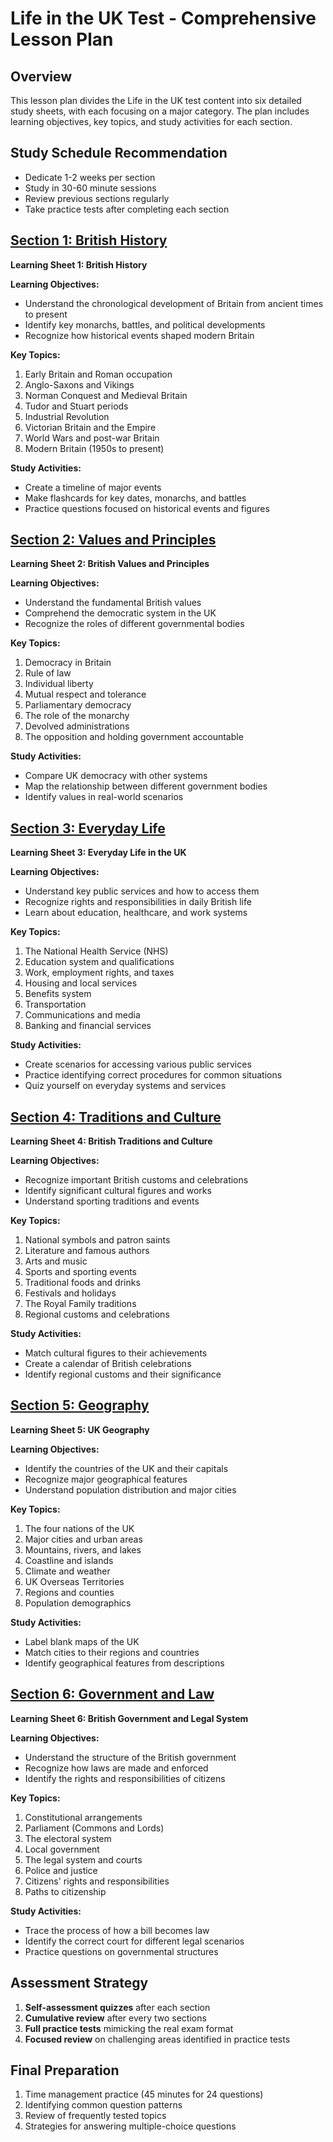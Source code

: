 # Life in the UK Test - Comprehensive Lesson Plan

## Overview
This lesson plan divides the Life in the UK test content into six detailed study sheets, with each focusing on a major category. The plan includes learning objectives, key topics, and study activities for each section.

## Study Schedule Recommendation
- Dedicate 1-2 weeks per section
- Study in 30-60 minute sessions
- Review previous sections regularly
- Take practice tests after completing each section

## [Section 1: British History](Chatper1_printable.html)
**Learning Sheet 1: British History**

**Learning Objectives:**
- Understand the chronological development of Britain from ancient times to present
- Identify key monarchs, battles, and political developments
- Recognize how historical events shaped modern Britain

**Key Topics:**
1. Early Britain and Roman occupation
2. Anglo-Saxons and Vikings
3. Norman Conquest and Medieval Britain
4. Tudor and Stuart periods
5. Industrial Revolution
6. Victorian Britain and the Empire
7. World Wars and post-war Britain
8. Modern Britain (1950s to present)

**Study Activities:**
- Create a timeline of major events
- Make flashcards for key dates, monarchs, and battles
- Practice questions focused on historical events and figures

## [Section 2: Values and Principles](Chapter2_printable.html)
**Learning Sheet 2: British Values and Principles**

**Learning Objectives:**
- Understand the fundamental British values
- Comprehend the democratic system in the UK
- Recognize the roles of different governmental bodies

**Key Topics:**
1. Democracy in Britain
2. Rule of law
3. Individual liberty
4. Mutual respect and tolerance
5. Parliamentary democracy
6. The role of the monarchy
7. Devolved administrations
8. The opposition and holding government accountable

**Study Activities:**
- Compare UK democracy with other systems
- Map the relationship between different government bodies
- Identify values in real-world scenarios

## [Section 3: Everyday Life](Chapter3_printable.html)
**Learning Sheet 3: Everyday Life in the UK**

**Learning Objectives:**
- Understand key public services and how to access them
- Recognize rights and responsibilities in daily British life
- Learn about education, healthcare, and work systems

**Key Topics:**
1. The National Health Service (NHS)
2. Education system and qualifications
3. Work, employment rights, and taxes
4. Housing and local services
5. Benefits system
6. Transportation
7. Communications and media
8. Banking and financial services

**Study Activities:**
- Create scenarios for accessing various public services
- Practice identifying correct procedures for common situations
- Quiz yourself on everyday systems and services

## [Section 4: Traditions and Culture](Chapter4_printable.html)
**Learning Sheet 4: British Traditions and Culture**

**Learning Objectives:**
- Recognize important British customs and celebrations
- Identify significant cultural figures and works
- Understand sporting traditions and events

**Key Topics:**
1. National symbols and patron saints
2. Literature and famous authors
3. Arts and music
4. Sports and sporting events
5. Traditional foods and drinks
6. Festivals and holidays
7. The Royal Family traditions
8. Regional customs and celebrations

**Study Activities:**
- Match cultural figures to their achievements
- Create a calendar of British celebrations
- Identify regional customs and their significance

## [Section 5: Geography](Chapter5_printable.html)
**Learning Sheet 5: UK Geography**

**Learning Objectives:**
- Identify the countries of the UK and their capitals
- Recognize major geographical features
- Understand population distribution and major cities

**Key Topics:**
1. The four nations of the UK
2. Major cities and urban areas
3. Mountains, rivers, and lakes
4. Coastline and islands
5. Climate and weather
6. UK Overseas Territories
7. Regions and counties
8. Population demographics

**Study Activities:**
- Label blank maps of the UK
- Match cities to their regions and countries
- Identify geographical features from descriptions

## [Section 6: Government and Law](Chapter6_printable.html)
**Learning Sheet 6: British Government and Legal System**

**Learning Objectives:**
- Understand the structure of the British government
- Recognize how laws are made and enforced
- Identify the rights and responsibilities of citizens

**Key Topics:**
1. Constitutional arrangements
2. Parliament (Commons and Lords)
3. The electoral system
4. Local government
5. The legal system and courts
6. Police and justice
7. Citizens' rights and responsibilities
8. Paths to citizenship

**Study Activities:**
- Trace the process of how a bill becomes law
- Identify the correct court for different legal scenarios
- Practice questions on governmental structures

## Assessment Strategy
1. **Self-assessment quizzes** after each section
2. **Cumulative review** after every two sections
3. **Full practice tests** mimicking the real exam format
4. **Focused review** on challenging areas identified in practice tests

## Final Preparation
1. Time management practice (45 minutes for 24 questions)
2. Identifying common question patterns
3. Review of frequently tested topics
4. Strategies for answering multiple-choice questions
